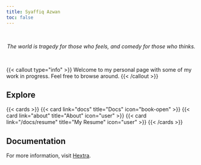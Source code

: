 ```yaml
---
title: Syaffiq Azwan
toc: false
---
```

  
&nbsp;  

*<p align="center">The world is tragedy for those who feels, and comedy for those who thinks.</p>*
  
&nbsp;

{{< callout type="info" >}}
  Welcome to my personal page with some of my work in progress. Feel free to browse around.
{{< /callout >}}

## Explore

{{< cards >}}
  {{< card link="docs" title="Docs" icon="book-open" >}}
  {{< card link="about" title="About" icon="user" >}}
  {{< card link="/docs/resume" title="My Resume" icon="user" >}}
{{< /cards >}}

## Documentation

For more information, visit [Hextra](https://imfing.github.io/hextra).
